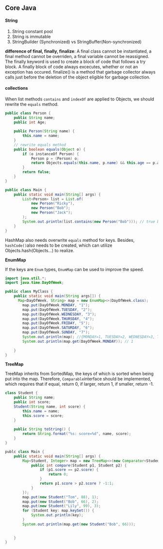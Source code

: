 ## Core Java 

#### String
1. String constant pool
2. String is immutable
3. StringBuilder (Synchronized) vs StringBuffer(Non-synchronized)

**difference of final, finally, finalize**: 
A final class cannot be instantiated, a final method cannot be overriden, a final variable cannot be reassigned.
The finally keyword is used to create a block of code that follows a try block. A finally block of code always excecutes, whether or not an exception has occured.
finalize() is a method that garbage collector always calls just before the deletion of the object eligible for garbage collection.

#### collections

When list methods ```contains``` and ```indexOf``` are applied to Objects, we should rewrite the ```equals``` method. 

```java
public class Person {
    public String name;
    public int Age;
    
    public Person(String name) {
        this.name = name;
    }
    // rewrite equals method
    public boolean equals(Object o) {
        if (o instanceOf Person) {
            Person p = (Person) o;
        	return Objects.equals(this.name, p.name) && this.age == p.age;
        }
        return false;
    }
}
```

```java
public class Main {
    public static void main(String[] args) {
        List<Person> list = List.of(
       		new Person("Ricky"),
            new Person("Bob");
            new Person("Jack");
        );
        System.out.println(list.contains(new Person("Bob"))); // true because equals method has been created.
    }
}
```

HashMap also needs overwrite ```equals``` method for keys. Besides, `hashCode()`also needs to be created, which can utilize Objects.hash(Objects...) to realize.

**EnumMap**

If the keys are `Enum` types, `EnumMap` can be used to improve the speed.

```java
import java.util.*;
import java.time.DayOfWeek;

public class MyClass {
    public static void main(String args[]) {
      Map<DayOfWeek, String> map = new EnumMap<>(DayOfWeek.class);
        map.put(DayOfWeek.MONDAY, "1");
        map.put(DayOfWeek.TUESDAY, "2");
        map.put(DayOfWeek.WEDNESDAY, "3");
        map.put(DayOfWeek.THURSDAY, "4");
        map.put(DayOfWeek.FRIDAY, "5");
        map.put(DayOfWeek.SATURDAY, "6");
        map.put(DayOfWeek.SUNDAY, "7");
        System.out.println(map); //{MONDAY=1, TUESDAY=2, WEDNESDAY=3, THURSDAY=4, FRIDAY=5, SATURDAY=6, SUNDAY=7}
        System.out.println(map.get(DayOfWeek.MONDAY)); // 1
      
    }
}
```



**TreeMap**

TreeMap inherits from SortedMap, the keys of which is sorted when being put into the map. Therefore, `Comparable`interface should be implemented, which requires that if equal, return 0, if larger, return 1, if smaller, return -1.

```java
class Student {
    public String name;
    public int score;
    Student(String name, int score) {
        this.name = name;
        this.score = score;
    }
    
    public String toString() {
        return String.format("%s: score=%d", name, score);
    }
}

publc class Main {
    public static void main(String[] args) {
        Map<Student, Integer> map = new TreeMap<>(new Comparator<Student> {
            public int compare(Student p1, Student p2) {
                if (p1.score == p2.score) {
                    return 0;
                }
                return p1.score > p2.score ? -1:1;
            }
        });
        map.put(new Student("Tom", 88), 1);
        map.put(new Student("Bob", 66), 2);
        map.put(new Student("Lily", 99), 3);
        for (Student key: map.keySet()) {
            System.out.println(key);
        }
        System.out.println(map.get(new Student("Bob", 66))); 
            
           
    }
}
```







